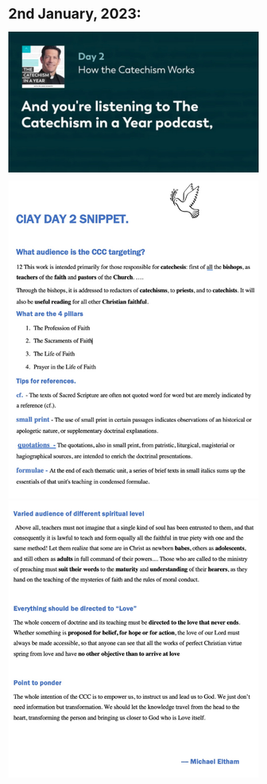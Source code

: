 # 2nd January, 2023:

[![How The Cathecism Works](https://github.com/fernal73/CIAY/blob/main/January/jpgs/Day002.jpg?raw=true)](https://youtu.be/lSyMNeL7Fz0 "How The Cathecism Works")

![Day 2 Snippet1](https://github.com/fernal73/CIAY/blob/main/January/jpgs/Day2Snippet1.jpg?raw=true)
![Day 2 Snippet2](https://github.com/fernal73/CIAY/blob/main/January/jpgs/Day2Snippet2.jpg?raw=true)
